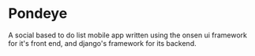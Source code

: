 # Pondeye
A social based to do list mobile app written using the onsen ui framework for it's front end, and django's framework for its backend.
